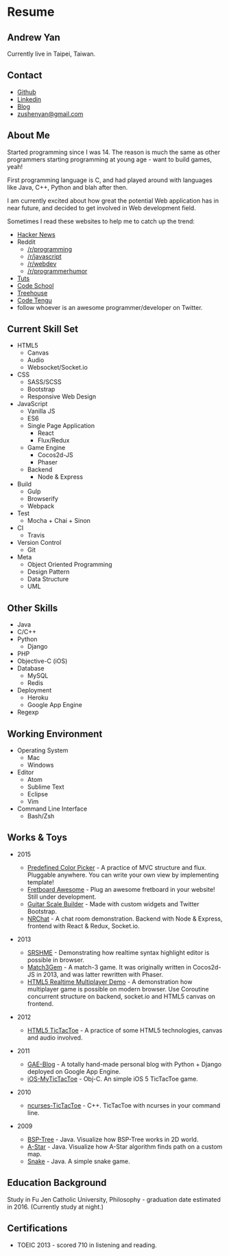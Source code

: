 Resume
======

Andrew Yan
---

Currently live in Taipei, Taiwan.

Contact
---

- [Github](https://github.com/zushenyan)
- [Linkedin](http://tw.linkedin.com/in/zushenyan)
- [Blog](http://zushenyan.github.io/)
- zushenyan@gmail.com

About Me
---

Started programming since I was 14. The reason is much the same as other programmers starting programming at young age - want to build games, yeah!

First programming language is C, and had played around with languages like Java, C++, Python and blah after then.

I am currently excited about how great the potential Web application has in near future, and decided to get involved in Web development field.

Sometimes I read these websites to help me to catch up the trend:

- [Hacker News](https://news.ycombinator.com/)
- Reddit
  - [/r/programming](https://www.reddit.com/r/programming/)
  - [/r/javascript](https://www.reddit.com/r/javascript/)
  - [/r/webdev](https://www.reddit.com/r/webdev/)
  - [/r/programmerhumor](https://www.reddit.com/r/ProgrammerHumor/)
- [Tuts](https://tutsplus.com/)
- [Code School](https://www.codeschool.com/)
- [Treehouse](https://teamtreehouse.com/)
- [Code Tengu](http://weekly.codetengu.com/)
- follow whoever is an awesome programmer/developer on Twitter.

Current Skill Set
---

- HTML5
  - Canvas
  - Audio
  - Websocket/Socket.io
- CSS
  - SASS/SCSS
  - Bootstrap
  - Responsive Web Design
- JavaScript
  - Vanilla JS
  - ES6
  - Single Page Application
    - React
    - Flux/Redux
  - Game Engine
    - Cocos2d-JS
    - Phaser
  - Backend
    - Node & Express
- Build
  - Gulp
  - Browserify
  - Webpack
- Test
  - Mocha + Chai + Sinon
- CI
  - Travis
- Version Control
  - Git
- Meta
  - Object Oriented Programming
  - Design Pattern
  - Data Structure
  - UML

Other Skills
---

- Java
- C/C++
- Python
  - Django
- PHP
- Objective-C (iOS)
- Database
  - MySQL
  - Redis
- Deployment
  - Heroku
  - Google App Engine
- Regexp

Working Environment
---

- Operating System
  - Mac
  - Windows
- Editor
  - Atom
  - Sublime Text
  - Eclipse
  - Vim
- Command Line Interface
  - Bash/Zsh

Works & Toys
---

- 2015
  - [Predefined Color Picker](https://github.com/zushenyan/Predefined-Color-Picker) - A practice of MVC structure and flux. Pluggable anywhere. You can write your own view by implementing template!
  - [Fretboard Awesome](https://github.com/zushenyan/Fretboard-Awesome) - Plug an awesome fretboard in your website! Still under development.
  - [Guitar Scale Builder](https://github.com/zushenyan/Guitar-Scale-Builder) - Made with custom widgets and Twitter Bootstrap.
  - [NRChat](https://github.com/zushenyan/NRChat) - A chat room demonstration. Backend with Node & Express, frontend with React & Redux, Socket.io.

- 2013
  - [SRSHME](https://github.com/zushenyan/SRSHME) - Demonstrating how realtime syntax highlight editor is possible in browser.
  - [Match3Gem](https://github.com/zushenyan/Match3Gem) - A match-3 game. It was originally written in Cocos2d-JS in 2013, and was latter rewritten with Phaser.
  - [HTML5 Realtime Multiplayer Demo](https://github.com/zushenyan/HTML5-realtime-multiplayer-demo) - A demonstration how multiplayer game is possible on modern browser. Use Coroutine concurrent structure on backend, socket.io and HTML5 canvas on frontend.

- 2012
  - [HTML5 TicTacToe](https://github.com/zushenyan/HTML5-TicTacToe) - A practice of some HTML5 technologies, canvas and audio involved.

- 2011
  - [GAE-Blog](https://github.com/zushenyan/GAE-Blog) - A totally hand-made personal blog with Python + Django deployed on Google App Engine.
  - [iOS-MyTicTacToe](https://github.com/zushenyan/iOS-MyTicTacToe) - Obj-C. An simple iOS 5 TicTacToe game.

- 2010
  - [ncurses-TicTacToe](https://github.com/zushenyan/ncurses-TicTacToe) - C++. TicTacToe with ncurses in your command line.

- 2009
  - [BSP-Tree](https://github.com/zushenyan/BSP-Tree) - Java. Visualize how BSP-Tree works in 2D world.
  - [A-Star](https://github.com/zushenyan/a-star) - Java. Visualize how A-Star algorithm finds path on a custom map.
  - [Snake](https://github.com/zushenyan/Snake) - Java. A simple snake game.

Education Background
---

Study in Fu Jen Catholic University, Philosophy - graduation date estimated in 2016. (Currently study at night.)

Certifications
---

- TOEIC 2013 - scored 710 in listening and reading.
